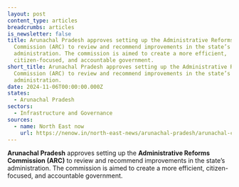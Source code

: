 ```yaml
---
layout: post
content_type: articles
breadcrumbs: articles
is_newsletter: false
title: Arunachal Pradesh approves setting up the Administrative Reforms
  Commission (ARC) to review and recommend improvements in the state’s
  administration. The commission is aimed to create a more efficient,
  citizen-focused, and accountable government.
short_title: Arunachal Pradesh approves setting up the Administrative Reforms
  Commission (ARC) to review and recommend improvements in the state’s
  administration.
date: 2024-11-06T00:00:00.000Z
states:
  - Arunachal Pradesh
sectors:
  - Infrastructure and Governance
sources:
  - name: North East now
    url: https://nenow.in/north-east-news/arunachal-pradesh/arunachal-cabinet-approves-administrative-reforms-anti-corruption-measures.html
---
```

**Arunachal Pradesh** approves setting up the **Administrative Reforms Commission (ARC)** to review and recommend improvements in the state’s administration. The commission is aimed to create a more efficient, citizen-focused, and accountable government.
